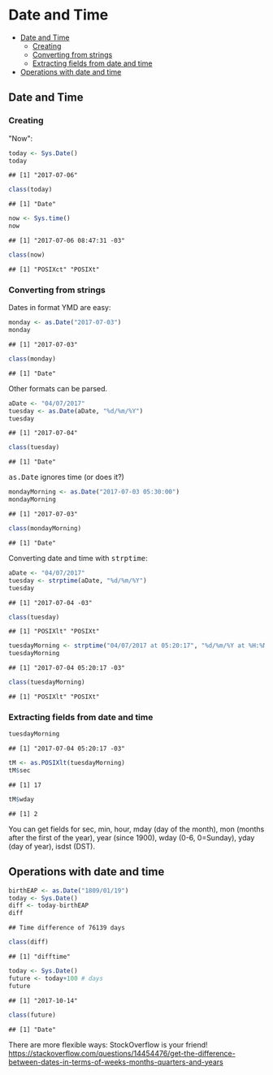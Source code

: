 Date and Time
================

-   [Date and Time](#date-and-time)
    -   [Creating](#creating)
    -   [Converting from strings](#converting-from-strings)
    -   [Extracting fields from date and time](#extracting-fields-from-date-and-time)
-   [Operations with date and time](#operations-with-date-and-time)

Date and Time
-------------

### Creating

"Now":

``` r
today <- Sys.Date()
today
```

    ## [1] "2017-07-06"

``` r
class(today)
```

    ## [1] "Date"

``` r
now <- Sys.time()
now
```

    ## [1] "2017-07-06 08:47:31 -03"

``` r
class(now)
```

    ## [1] "POSIXct" "POSIXt"

### Converting from strings

Dates in format YMD are easy:

``` r
monday <- as.Date("2017-07-03")
monday
```

    ## [1] "2017-07-03"

``` r
class(monday)
```

    ## [1] "Date"

Other formats can be parsed.

``` r
aDate <- "04/07/2017"
tuesday <- as.Date(aDate, "%d/%m/%Y")
tuesday
```

    ## [1] "2017-07-04"

``` r
class(tuesday)
```

    ## [1] "Date"

<tt>as.Date</tt> ignores time (or does it?)

``` r
mondayMorning <- as.Date("2017-07-03 05:30:00")
mondayMorning
```

    ## [1] "2017-07-03"

``` r
class(mondayMorning)
```

    ## [1] "Date"

Converting date and time with <tt>strptime</tt>:

``` r
aDate <- "04/07/2017"
tuesday <- strptime(aDate, "%d/%m/%Y")
tuesday
```

    ## [1] "2017-07-04 -03"

``` r
class(tuesday)
```

    ## [1] "POSIXlt" "POSIXt"

``` r
tuesdayMorning <- strptime("04/07/2017 at 05:20:17", "%d/%m/%Y at %H:%M:%S")
tuesdayMorning
```

    ## [1] "2017-07-04 05:20:17 -03"

``` r
class(tuesdayMorning)
```

    ## [1] "POSIXlt" "POSIXt"

### Extracting fields from date and time

``` r
tuesdayMorning
```

    ## [1] "2017-07-04 05:20:17 -03"

``` r
tM <- as.POSIXlt(tuesdayMorning)
tM$sec
```

    ## [1] 17

``` r
tM$wday
```

    ## [1] 2

You can get fields for sec, min, hour, mday (day of the month), mon (months after the first of the year), year (since 1900), wday (0-6, 0=Sunday), yday (day of year), isdst (DST).

Operations with date and time
-----------------------------

``` r
birthEAP <- as.Date("1809/01/19")
today <- Sys.Date()
diff <- today-birthEAP
diff
```

    ## Time difference of 76139 days

``` r
class(diff)
```

    ## [1] "difftime"

``` r
today <- Sys.Date()
future <- today+100 # days
future
```

    ## [1] "2017-10-14"

``` r
class(future)
```

    ## [1] "Date"

There are more flexible ways: StockOverflow is your friend! <https://stackoverflow.com/questions/14454476/get-the-difference-between-dates-in-terms-of-weeks-months-quarters-and-years>
